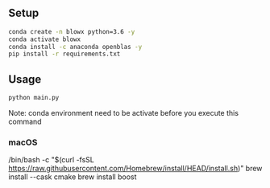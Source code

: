 ## Setup

```bash
conda create -n blowx python=3.6 -y
conda activate blowx
conda install -c anaconda openblas -y
pip install -r requirements.txt
```

## Usage

```python
python main.py
```
Note: conda environment need to be activate before you execute this command

### macOS
/bin/bash -c "$(curl -fsSL https://raw.githubusercontent.com/Homebrew/install/HEAD/install.sh)"
brew install --cask cmake
brew install boost
